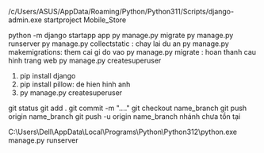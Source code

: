 /c/Users/ASUS/AppData/Roaming/Python/Python311/Scripts/django-admin.exe startproject Mobile_Store

python -m django startapp app
py manage.py migrate
py manage.py runserver
py manage.py collectstatic : chay lai du an
py manage.py makemigrations: them cai gi do vao
py manage.py migrate : hoan thanh cau hinh trang web
py manage.py createsuperuser
1. pip install django
2. pip install pillow: de hien hinh anh
3. py manage.py createsuperuser

git status
git add .
git commit -m "...."
git checkout name_branch
git push origin name_branch
git push -u origin name_branch nhánh chưa tồn tại

C:\Users\Dell\AppData\Local\Programs\Python\Python312\python.exe manage.py runserver